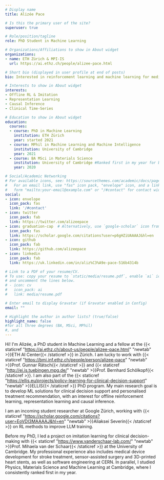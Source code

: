 ```yaml
---
# Display name
title: Alizée Pace

# Is this the primary user of the site?
superuser: true

# Role/position/tagline
role: PhD Student in Machine Learning

# Organizations/Affiliations to show in About widget
organizations:
- name: ETH Zürich & MPI-IS
  url: https://ai.ethz.ch/people/alizee-pace.html

# Short bio (displayed in user profile at end of posts)
bio: Interested in reinforcement learning and machine learning for medicine.

# Interests to show in About widget
interests:
- Offline RL & Imitation
- Representation Learning
- Causal Inference
- Clinical Time-Series

# Education to show in About widget
education:
  courses:
  - course: PhD in Machine Learning
    institution: ETH Zürich
    year: started 2021
  - course: MPhil in Machine Learning and Machine Intelligence
    institution: University of Cambridge
    year: 2021
  - course: BA MSci in Materials Science
    institution: University of Cambridge #Ranked first in my year for both degrees.
    year: 2020

# Social/Academic Networking
# For available icons, see: https://sourcethemes.com/academic/docs/page-builder/#icons
#   For an email link, use "fas" icon pack, "envelope" icon, and a link in the
#   form "mailto:your-email@example.com" or "/#contact" for contact widget.
social:
- icon: envelope
  icon_pack: fas
  link: '/#contact'
- icon: twitter
  icon_pack: fab
  link: https://twitter.com/alizeepace
- icon: graduation-cap  # Alternatively, use `google-scholar` icon from `ai` icon pack
  icon_pack: fas
  link: https://scholar.google.com/citations?user=p6gHZiUAAAAJ&hl=en
- icon: github
  icon_pack: fab
  link: https://github.com/alizeepace
- icon: linkedin
  icon_pack: fab
  link: https://uk.linkedin.com/in/aliz%C3%A9e-pace-516b4314b

# Link to a PDF of your resume/CV.
# To use: copy your resume to `static/media/resume.pdf`, enable `ai` icons in `params.toml`, 
# and uncomment the lines below.
# - icon: cv
#   icon_pack: ai
#   link: media/resume.pdf

# Enter email to display Gravatar (if Gravatar enabled in Config)
email: ""

# Highlight the author in author lists? (true/false)
highlight_name: false
#for all three degrees (BA, MSci, MPhil)
#, and 
---
```


Hi! I'm Alizée, a PhD student in Machine Learning and a fellow at the {{< staticref "https://ai.ethz.ch/about-us/people/alizee-pace.html" "newtab" >}}ETH AI Center{{< /staticref >}} in Zürich. I am lucky to work with {{< staticref "https://bmi.inf.ethz.ch/people/person/alizee-pace" "newtab" >}}Prof. Gunnar Rätsch{{< /staticref >}} and {{< staticref "http://ei.is.tuebingen.mpg.de/" "newtab" >}}Prof. Bernhard Schölkopf{{< /staticref >}}. I am also part of the {{< staticref "https://ellis.eu/projects/policy-learning-for-clinical-decision-support" "newtab" >}}ELLIS{{< /staticref >}} PhD program. My main research goal is to develop ML solutions for clinical decision support and personalised treatment recommendation, with an interest for offline reinforcement learning, representation learning and causal inference.

I am an incoming student researcher at Google Zürich, working with {{< staticref "https://scholar.google.com/citations?user=EoVDI3MAAAAJ&hl=en" "newtab" >}}Aliaksei Severin{{< /staticref >}} on RL methods to improve LLM training.

Before my PhD, I led a project on imitation learning for clinical decision-making with {{< staticref "https://www.vanderschaar-lab.com/" "newtab" >}}Prof. Mihaela van der Schaar{{< /staticref >}} at the University of Cambridge. My professional experience also includes medical device development for stroke treatment, sensor-assisted surgery and 3D-printed heart stents, as well as software engineering at CERN. In parallel, I studied Physics, Materials Science and Machine Learning at Cambridge, where I consistently ranked first in my year.